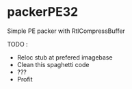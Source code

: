 # packerPE32
Simple PE packer with RtlCompressBuffer

TODO :
 - Reloc stub at prefered imagebase
 - Clean this spaghetti code
 - ???
 - Profit

